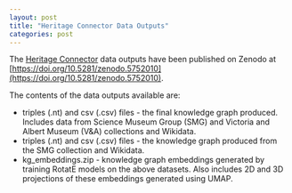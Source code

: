 ```yaml
---
layout: post
title: "Heritage Connector Data Outputs"
categories: post
---
```


The [Heritage Connector](https://www.sciencemuseumgroup.org.uk/project/heritage-connector/) data outputs have been published on Zenodo at [https://doi.org/10.5281/zenodo.5752010](https://doi.org/10.5281/zenodo.5752010).

The contents of the data outputs available are:

* triples (.nt) and csv (.csv) files - the final knowledge graph produced. Includes data from Science Museum Group (SMG) and Victoria and Albert Museum (V&A) collections and Wikidata.
* triples (.nt) and csv (.csv) files - the knowledge graph produced from the SMG collection and Wikidata.
* kg_embeddings.zip - knowledge graph embeddings generated by training RotatE models on the above datasets. Also includes 2D and 3D projections of these embeddings generated using UMAP.

